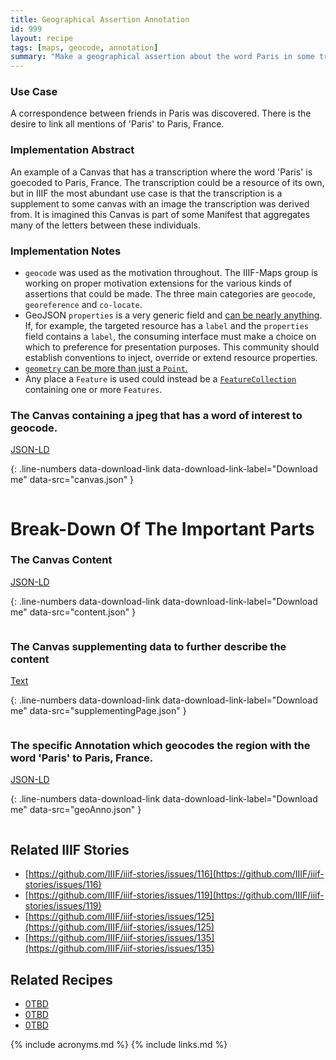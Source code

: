 ```yaml
---
title: Geographical Assertion Annotation 
id: 999
layout: recipe
tags: [maps, geocode, annotation]
summary: "Make a geographical assertion about the word Paris in some transcription text."
---
```


### Use Case
A correspondence between friends in Paris was discovered.  There is the desire to link all mentions of 'Paris' to Paris, France. 

### Implementation Abstract
An example of a Canvas that has a transcription where the word 'Paris' is goecoded to Paris, France.  The transcription could be a resource of its own, but in IIIF the most abundant use case is that the transcription is a supplement to some canvas with an image the transcription was derived from.  It is imagined this Canvas is part of some Manifest that aggregates many of the letters between these individuals.

### Implementation Notes
* `geocode` was used as the motivation throughout. The IIIF-Maps group is working on proper motivation extensions for the various kinds of assertions that could be made. The three main categories are `geocode`, `georeference` and `co-locate`.
* GeoJSON `properties` is a very generic field and [can be nearly anything](https://tools.ietf.org/html/rfc7946#section-3.2). If, for example, the targeted resource has a `label` and the `properties` field contains a `label`, the consuming interface must make a choice on which to preference for presentation purposes. This community should establish conventions to inject, override or extend resource properties.
* [`geometry` can be more than just a `Point`.](https://tools.ietf.org/html/rfc7946#section-3.1)
* Any place a `Feature` is used could instead be a [`FeatureCollection`](geocollection.json) containing one or more `Features`.


### The Canvas containing a jpeg that has a word of interest to geocode.
[JSON-LD](canvas.json)

{: .line-numbers data-download-link data-download-link-label="Download me" data-src="canvas.json" }
```json
```

# Break-Down Of The Important Parts
### The Canvas Content
[JSON-LD](contentPage.json)

{: .line-numbers data-download-link data-download-link-label="Download me" data-src="content.json" }
```json
```

### The Canvas supplementing data to further describe the content
[Text](supplementingPage.json)

{: .line-numbers data-download-link data-download-link-label="Download me" data-src="supplementingPage.json" }
```json
```

### The specific Annotation which geocodes the region with the word 'Paris' to Paris, France.
[JSON-LD](geoAnno.json)

{: .line-numbers data-download-link data-download-link-label="Download me" data-src="geoAnno.json" }
```json
```

## Related IIIF Stories
* [https://github.com/IIIF/iiif-stories/issues/116](https://github.com/IIIF/iiif-stories/issues/116)
* [https://github.com/IIIF/iiif-stories/issues/119](https://github.com/IIIF/iiif-stories/issues/119)
* [https://github.com/IIIF/iiif-stories/issues/125](https://github.com/IIIF/iiif-stories/issues/125)
* [https://github.com/IIIF/iiif-stories/issues/135](https://github.com/IIIF/iiif-stories/issues/135)

## Related Recipes
* [0TBD]()
* [0TBD]()
* [0TBD]()

{% include acronyms.md %}
{% include links.md %}
